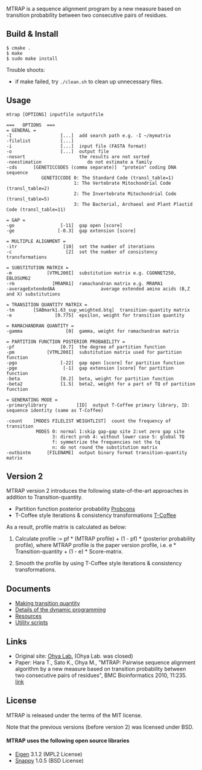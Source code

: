 MTRAP is a sequence alignment program by a new measure based on transition
probability between two consecutive pairs of residues.

## Build & Install

  ```
  $ cmake .
  $ make
  $ sudo make install
  ```

Trouble shoots:
* if make failed, try `./clean.sh` to clean up unnecessary files.

## Usage

```
mtrap [OPTIONS] inputfile outputfile

===   OPTIONS  ===
= GENERAL =
-I                  [...]  add search path e.g. -I ~/mymatrix
-filelist           [...]
-i                  [...]  input file (FASTA format)
-o                  [...]  output file
-nosort                    the results are not sorted
-noestimation                 do not estimate a family
-cds      [GENETICCODES (comma separate)]  "protein" coding DNA sequence
             GENETICCODE 0: The Standard Code (transl_table=1)
                         1: The Vertebrate Mitochondrial Code (transl_table=2)
                         2: The Invertebrate Mitochondrial Code (transl_table=5)
                         3: The Bacterial, Archaeal and Plant Plastid Code (transl_table=11)

= GAP =
-go                 [-11]  gap open [score]
-ge                [-0.3]  gap extension [score]

= MULTIPLE ALIGNMENT =
-itr                 [10]  set the number of iterations
-c                    [2]  set the number of consistency transformations

= SUBSTITUTION MATRIX =
-m             [VTML200I]  substitution matrix e.g. CGONNET250, EBLOSUM62
-rm              [MRAMA1]  ramachandran matrix e.g. MRAMA1
-averageExtendedAA                 average extended amino acids (B,Z and X) substitutions

= TRANSITION QUANTITY MATRIX =
-tm       [SABmark1.63_sup_weighted.btq]  transition-quantity matrix
-e                [0.775]  epsilon, weight for transition quantity

= RAMACHANDRAN QUANTITY =
-gamma                [0]  gamma, weight for ramachandran matrix

= PARTITION FUNCTION POSTERIOR PROBABILITY =
-pf                 [0.7]  the degree of partition function
-pm            [VTML200I]  substitution matrix used for partition function
-pgo                [-22]  gap open [score] for partition function
-pge                 [-1]  gap extension [score] for partition function
-beta               [0.2]  beta, weight for partition function
-beta2              [1.5]  beta2, weight for a part of TQ of partition function

= GENERATING MODE =
-primarylibrary           [ID]  output T-Coffee primary library, ID: sequence identity (same as T-Coffee)

-count    [MODES FILELIST WEIGHTLIST]  count the frequency of transition
           MODES 0: normal 1:skip gap-gap site 2:set zero gap site
                 3: direct prob 4: without lower case 5: global TQ
                 f: symmetrize the frequencies not the tq
                 n: do not round the substitution matrix
-outbintm      [FILENAME]  output binary format transition-quantity matrix
```

## Version 2
MTRAP version 2 introduces the following state-of-the-art approaches in addition to Transition-quantity.

* Partition function posterior probability [Probcons](http://probcons.stanford.edu/)
* T-Coffee style iterations & consistency transformations [T-Coffee](http://www.tcoffee.org/Projects/tcoffee/)

As a result, profile matrix is calculated as below:
1. Calculate profile := pf * (MTRAP profile) + (1 - pf) * (posterior probability profile),
  where MTRAP profile is the paper version profile, i.e. e * Transition-quantity + (1 - e) * Score-matrix.

2. Smooth the profile by using T-Coffee style iterations & consistency transformations.

## Documents
* [Making transition quantity](./doc/make_transition_quantity.md)
* [Details of the dynamic programming](./doc/proof.md)
* [Resources](./doc/resource.md)
* [Utility scripts](./doc/utils.md)

## Links
* Original site: [Ohya Lab.](http://www.rs.noda.tus.ac.jp/~ohya-m/) (Ohya Lab. was closed)
* Paper: Hara T., Sato K., Ohya M., "MTRAP: Pairwise sequence alignment algorithm by a new measure based on transition probability between two consecutive pairs of residues", BMC Bioinformatics 2010, 11:235. [link](https://bmcbioinformatics.biomedcentral.com/articles/10.1186/1471-2105-11-235)

## License
MTRAP is released under the terms of the MIT license.

Note that the previous versions (before version 2) was licensed under BSD.

#### MTRAP uses the following open source libraries
* [Eigen](https://eigen.tuxfamily.org/) 3.1.2 (MPL2 License)
* [Snappy](https://github.com/google/snappy) 1.0.5 (BSD License)

